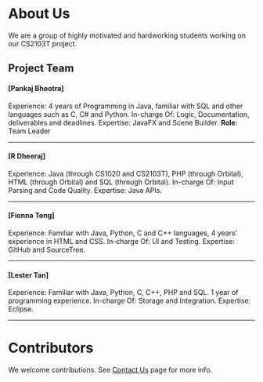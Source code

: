 # About Us

We are a group of highly motivated and hardworking students working on our CS2103T project.

## Project Team

#### [Pankaj Bhootra] <br>
Experience: 4 years of Programming in Java, familiar with SQL and other languages such as C, C# and Python.
In-charge Of: Logic, Documentation, deliverables and deadlines.
Expertise: JavaFX and Scene Builder.
**Role**: Team Leader

-----

#### [R Dheeraj] <br>
Experience: Java (through CS1020 and CS2103T), PHP (through Orbital), HTML (through Orbital) and SQL (through Orbital).
In-charge Of: Input Parsing and Code Quality.
Expertise: Java APIs.

-----

#### [Fionna Tong] <br>
Experience: Familiar with Java, Python, C and C++ languages, 4 years’ experience in HTML and CSS.
In-charge Of: UI and Testing.
Expertise: GitHub and SourceTree.

-----

#### [Lester Tan] <br>
Experience: Familiar with Java, Python, C, C++, PHP and SQL. 1 year of programming experience.
In-charge Of: Storage and Integration.
Expertise: Eclipse.

 -----

# Contributors

We welcome contributions. See [Contact Us](ContactUs.md) page for more info.
